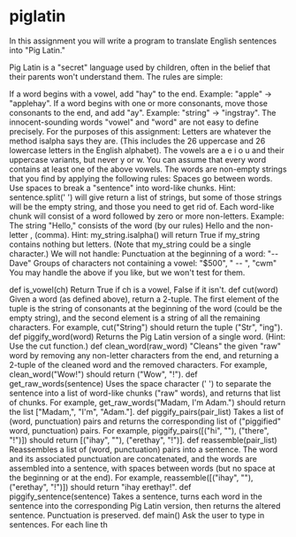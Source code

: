 # piglatin

In this assignment you will write a program to translate English sentences into "Pig Latin."

Pig Latin is a "secret" language used by children, often in the belief that their parents won't understand them. The rules are simple:

If a word begins with a vowel, add "hay" to the end. Example: "apple" → "applehay".
If a word begins with one or more consonants, move those consonants to the end, and add "ay". Example: "string" → "ingstray".
The innocent-sounding words "vowel" and "word" are not easy to define precisely. For the purposes of this assignment:
Letters are whatever the method isalpha says they are. (This includes the 26 uppercase and 26 lowercase letters in the English alphabet).
The vowels are a e i o u and their uppercase variants, but never y or w.
You can assume that every word contains at least one of the above vowels.
The words are non-empty strings that you find by applying the following rules:
Spaces go between words. Use spaces to break a "sentence" into word-like chunks.
Hint: sentence.split(' ') will give return a list of strings, but some of those strings will be the empty string, and those you need to get rid of.
Each word-like chunk will consist of a word followed by zero or more non-letters.
Example: The string "Hello," consists of the word (by our rules) Hello and the non-letter , (comma).
Hint: my_string.isalpha() will return True if my_string contains nothing but letters. (Note that my_string could be a single character.)
We will not handle:
Punctuation at the beginning of a word: "--Dave"
Groups of characters not containing a vowel: "$500", "  --  ", "cwm"
You may handle the above if you like, but we won't test for them.


def is_vowel(ch)
Return True if ch is a vowel, False if it isn't.
def cut(word)
Given a word (as defined above), return a 2-tuple. The first element of the tuple is the string of consonants at the beginning of the word (could be the empty string), and the second element is a string of all the remaining characters. For example, cut("String") should return the tuple ("Str", "ing").
def piggify_word(word)
Returns the Pig Latin version of a single word. (Hint: Use the cut function.)
def clean_word(raw_word)
"Cleans" the given "raw" word by removing any non-letter characters from the end, and returning a 2-tuple of the cleaned word and the removed characters. For example, clean_word("Wow!") should return ("Wow", "!").
def get_raw_words(sentence)
Uses the space character (' ') to separate the sentence into a list of word-like chunks ("raw" words), and returns that list of chunks. For example, get_raw_words("Madam, I'm Adam.") should return the list ["Madam,", "I'm", "Adam."].
def piggify_pairs(pair_list)
Takes a list of (word, punctuation) pairs and returns the corresponding list of ("piggified" word, punctuation) pairs. For example, piggify_pairs([("hi", ""), ("there", "!")]) should return [("ihay", ""), ("erethay", "!")].
def reassemble(pair_list)
Reassembles a list of (word, punctuation) pairs into a sentence. The word and its associated punctuation are concatenated, and the words are assembled into a sentence, with spaces between words (but no space at the beginning or at the end). For example, reassemble([("ihay", ""), ("erethay", "!")]) should return "ihay erethay!".
def piggify_sentence(sentence)
Takes a sentence, turns each word in the sentence into the corresponding Pig Latin version, then returns the altered sentence. Punctuation is preserved.
def main()
Ask the user to type in sentences. For each line th
